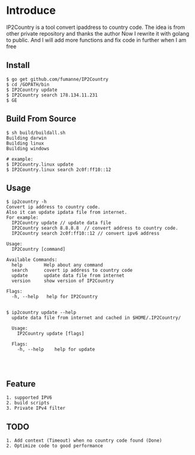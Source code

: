 # Introduce

IP2Country is a tool convert ipaddress to country code. 
The idea is from other private repository and thanks the author
Now I rewrite it with golang to public. 
And I will add more functions and fix code in further when I am free


## Install

```
$ go get github.com/fumanne/IP2Country
$ cd /GOPATH/bin
$ IP2Country update
$ IP2Country search 178.134.11.231
$ GE 

```


 
## Build From Source

```
$ sh build/buildall.sh
Building darwin
Building linux
Building windows

# example:
$ IP2Country.linux update 
$ IP2Country.linux search 2c0f:ff10::12
```



## Usage

```
$ ip2country -h
Convert ip address to country code.
Also it can update ipdata file from internet.
For example:
  IP2Country update // update data file
  IP2Country search 8.8.8.8  // convert address to country code.
  IP2Country search 2c0f:ff10::12 // convert ipv6 address 

Usage:
  IP2Country [command]

Available Commands:
  help        Help about any command
  search      covert ip address to country code
  update      update data file from internet
  version     show version of IP2Country

Flags:
  -h, --help   help for IP2Country
  
  
$ ip2country update --help
  update data file from internet and cached in $HOME/.IP2Country/
  
  Usage:
    IP2Country update [flags]
  
  Flags:
    -h, --help    help for update  
  
  
 
```   
## Feature
    1. supported IPV6     
    2. build scripts    
    3. Private IPv4 filter
    

## TODO
    1. Add context (Timeout) when no country code found (Done)
    2. Optimize code to good performance 

    


    

 
